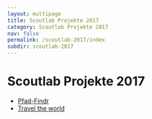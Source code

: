 ```yaml
---
layout: multipage
title: Scoutlab Projekte 2017
category: Scoutlab Projekte 2017
nav: false
permalink: /scoutlab-2017/index
subdir: scoutlab-2017
---
```

# Scoutlab Projekte 2017


+ [Pfad-Findr](/scoutlab-2017/pfad-findr/pfad-findr)
+ [Travel the world](/scoutlab-2017/travel_the_world/travel_the_world)
